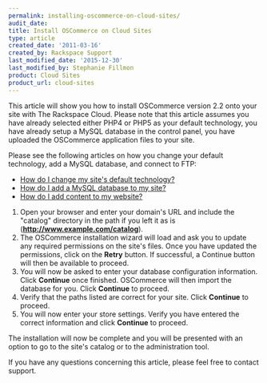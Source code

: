```yaml
---
permalink: installing-oscommerce-on-cloud-sites/
audit_date:
title: Install OSCommerce on Cloud Sites
type: article
created_date: '2011-03-16'
created_by: Rackspace Support
last_modified_date: '2015-12-30'
last_modified_by: Stephanie Fillmon
product: Cloud Sites
product_url: cloud-sites
---
```


This article will show you how to install OSCommerce version 2.2 onto
your site with The Rackspace Cloud. Please note that this article
assumes you have already selected either PHP4 or PHP5 as your default
technology, you have already setup a MySQL database in the control
panel, you have uploaded the OSCommerce application files to your site.

Please see the following articles on how you change your default
technology, add a MySQL database, and connect to FTP:

-   [How do I change my site's default technology?](/how-to/change-your-sites-default-technology)
-   [How do I add a MySQL database to my site?](/how-to/rackspace-cloud-sites-essentials-mysql-databases)
-   [How do I add content to my website?](/how-to/getting-started-with-cloud-sites-ftpsshfsftp-clients)

1.  Open your browser and enter your domain's URL and include the
    "catalog" directory in the path if you left it as is
    (**http://www.example.com/catalog**).
2.  The OSCommerce installation wizard will load and ask you to update
    any required permissions on the site's files. Once you have updated
    the permissions, click on the **Retry** button. If successful, a
    Continue button will then be available to proceed.
3.  You will now be asked to enter your database
    configuration information. Click **Continue** once finished. OSCommerce
    will then import the database for you. Click **Continue** to proceed.
4.  Verify that the paths listed are correct for your site. Click
    **Continue** to proceed.
5.  You will now enter your store settings. Verify you have entered the
    correct information and click **Continue** to proceed.

The installation will now be complete and you will be presented with an
option to go to the site's catalog or to the administration tool.

If you have any questions concerning this article, please feel free to
contact support.
